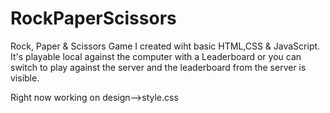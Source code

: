 # RockPaperScissors

Rock, Paper & Scissors Game I created wiht basic HTML,CSS & JavaScript.
It's playable local against the computer with a Leaderboard or you can switch to play against the server and the leaderboard from the server is visible. 

Right now working on design-->style.css
